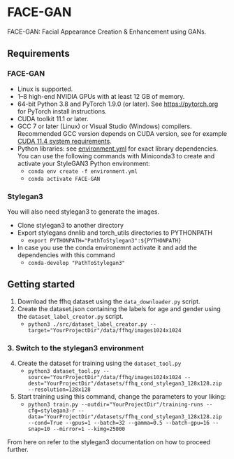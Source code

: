 # FACE-GAN
FACE-GAN: Facial Appearance Creation &amp; Enhancement using GANs.

## Requirements
### FACE-GAN
* Linux is supported.
* 1&ndash;8 high-end NVIDIA GPUs with at least 12 GB of memory.
* 64-bit Python 3.8 and PyTorch 1.9.0 (or later). See https://pytorch.org for PyTorch install instructions.
* CUDA toolkit 11.1 or later.
* GCC 7 or later (Linux) or Visual Studio (Windows) compilers.  Recommended GCC version depends on CUDA version, see for example [CUDA 11.4 system requirements](https://docs.nvidia.com/cuda/archive/11.4.1/cuda-installation-guide-linux/index.html#system-requirements).
* Python libraries: see [environment.yml](./environment.yml) for exact library dependencies.  You can use the following commands with Miniconda3 to create and activate your StyleGAN3 Python environment:
  - `conda env create -f environment.yml`
  - `conda activate FACE-GAN`

### Stylegan3
You will also need stylegan3 to generate the images.
* Clone stylegan3 to another directory
* Export stylegans dnnlib and torch_utils directories to PYTHONPATH
  * `export PYTHONPATH="PathToStylegan3":${PYTHONPATH}`
* In case you use the conda environemnt activate it and add the dependencies with this command
  * `conda-develop "PathToStylegan3"`

## Getting started
1. Download the ffhq dataset using the ```data_downloader.py``` script.
2. Create the dataset.json containing the labels for age and gender using the ```dataset_label_creator.py``` script.
   - `python3 ./src/dataset_label_creator.py --target="YourProjectDir"/data/ffhq/images1024x1024`

### 3. Switch to the stylegan3 environment
4. Create the dataset for training using the ```dataset_tool.py```
   - `python3 dataset_tool.py --source="YourProjectDir"/data/ffhq/images1024x1024 --dest="YourProjectDir"/datasets/ffhq_cond_stylegan3_128x128.zip --resolution=128x128`
5. Start training using this command, change the parameters to your liking:
   - `python3 train.py --outdir="YourProjectDir"/training-runs --cfg=stylegan3-r --data="YourProjectDir"/datasets/ffhq_cond_stylegan3_128x128.zip --cond=True --gpus=1 --batch=32 --gamma=0.5 --batch-gpu=16 --snap=10 --mirror=1 --kimg=25000`

From here on refer to the stylegan3 documentation on how to proceed further.
